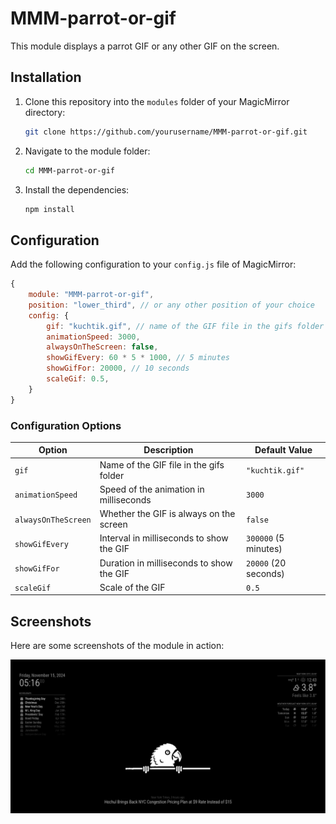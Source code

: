 # MMM-parrot-or-gif

This module displays a parrot GIF or any other GIF on the screen.

## Installation

1. Clone this repository into the `modules` folder of your MagicMirror directory:
    ```sh
    git clone https://github.com/yourusername/MMM-parrot-or-gif.git
    ```

2. Navigate to the module folder:
    ```sh
    cd MMM-parrot-or-gif
    ```

3. Install the dependencies:
    ```sh
    npm install
    ```

## Configuration

Add the following configuration to your `config.js` file of MagicMirror:

```js
{
    module: "MMM-parrot-or-gif",
    position: "lower_third", // or any other position of your choice
    config: {
        gif: "kuchtik.gif", // name of the GIF file in the gifs folder
        animationSpeed: 3000,
        alwaysOnTheScreen: false,
        showGifEvery: 60 * 5 * 1000, // 5 minutes
        showGifFor: 20000, // 10 seconds
        scaleGif: 0.5,
    }
}
```

### Configuration Options

| Option            | Description                                      | Default Value       |
|-------------------|--------------------------------------------------|---------------------|
| `gif`             | Name of the GIF file in the gifs folder          | `"kuchtik.gif"`     |
| `animationSpeed`  | Speed of the animation in milliseconds           | `3000`              |
| `alwaysOnTheScreen` | Whether the GIF is always on the screen         | `false`             |
| `showGifEvery`    | Interval in milliseconds to show the GIF         | `300000` (5 minutes)|
| `showGifFor`      | Duration in milliseconds to show the GIF         | `20000` (20 seconds)|
| `scaleGif`        | Scale of the GIF                                 | `0.5`               |

## Screenshots

Here are some screenshots of the module in action:

![Screenshot 1](screenshots/screenshot.png)